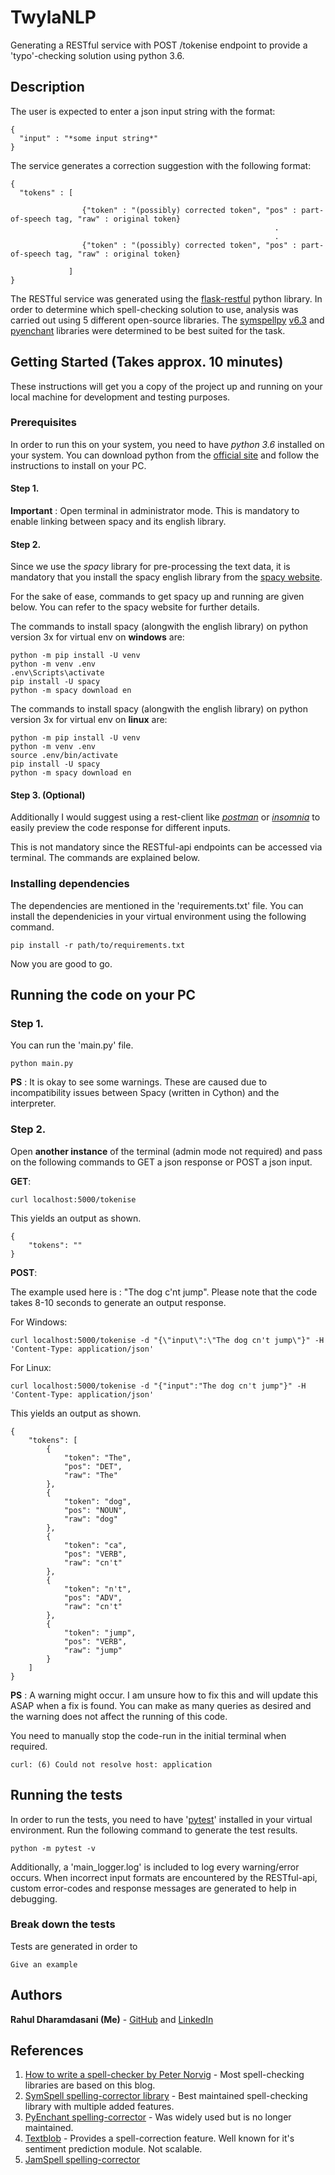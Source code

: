 # TwylaNLP

Generating a RESTful service with POST /tokenise endpoint to provide a 'typo'-checking solution using python 3.6.

## Description
The user is expected to enter a json input string with the format:

```
{
  "input" : "*some input string*"
}
```

The service generates a correction suggestion with the following format:

```
{
  "tokens" : [

                {"token" : "(possibly) corrected token", "pos" : part-of-speech tag, "raw" : original token}
                                                           .
                                                           .
                {"token" : "(possibly) corrected token", "pos" : part-of-speech tag, "raw" : original token}

             ] 
}
```

The RESTful service was generated using the [flask-restful](https://flask-restful.readthedocs.io/en/latest/) python library.
In order to determine which spell-checking solution to use, analysis was carried out using 5 different open-source libraries.
The [symspellpy](https://github.com/wolfgarbe/SymSpell/blob/master/README.md) [v6.3](https://github.com/mammothb/symspellpy) and [pyenchant](https://github.com/rfk/pyenchant) libraries were determined to be best suited for the task.

## Getting Started (Takes approx. 10 minutes)
These instructions will get you a copy of the project up and running on your local machine for development and testing purposes.

### Prerequisites
In order to run this on your system, you need to have *python 3.6* installed on your system. You can download python from the [official site](https://www.python.org/downloads/) and follow the instructions to install on your PC.

#### Step 1.
**Important** : Open terminal in administrator mode. This is mandatory to enable linking between spacy and its english library.

#### Step 2.
Since we use the *spacy* library for pre-processing the text data, it is mandatory that you install the spacy english library from the [spacy website](https://spacy.io/usage/).

For the sake of ease, commands to get spacy up and running are given below. You can refer to the spacy website for further details.

The commands to install spacy (alongwith the english library) on python version 3x for virtual env on **windows** are:
```
python -m pip install -U venv
python -m venv .env
.env\Scripts\activate
pip install -U spacy
python -m spacy download en
```

The commands to install spacy (alongwith the english library) on python version 3x for virtual env on **linux** are:
```
python -m pip install -U venv
python -m venv .env
source .env/bin/activate
pip install -U spacy
python -m spacy download en
```

#### Step 3. (Optional)

Additionally I would suggest using a rest-client like [*postman*](https://www.getpostman.com/) or [*insomnia*](https://insomnia.rest/) to easily preview the code response for different inputs.

This is not mandatory since the RESTful-api endpoints can be accessed via terminal. The commands are explained below.

### Installing dependencies

The dependencies are mentioned in the 'requirements.txt' file.
You can install the dependenicies in your virtual environment using the following command.
```
pip install -r path/to/requirements.txt
```

Now you are good to go.

## Running the code on your PC

### Step 1.
You can run the 'main.py' file.

```
python main.py
```

__PS__ : It is okay to see some warnings. These are caused due to incompatibility issues between Spacy (written in Cython) and the interpreter.

### Step 2.
Open **another instance** of the terminal (admin mode not required) and pass on the following commands to GET a json response or POST a json input.

**GET**:
```
curl localhost:5000/tokenise
```

This yields an output as shown.
```
{
    "tokens": ""
}
```

**POST**:

The example used here is : "The dog c'nt jump". Please note that the code takes 8-10 seconds to generate an output response.

For Windows:

```
curl localhost:5000/tokenise -d "{\"input\":\"The dog cn't jump\"}" -H 'Content-Type: application/json'
```

For Linux:

```
curl localhost:5000/tokenise -d "{"input":"The dog cn't jump"}" -H 'Content-Type: application/json'
```

This yields an output as shown.
```
{
    "tokens": [
        {
            "token": "The",
            "pos": "DET",
            "raw": "The"
        },
        {
            "token": "dog",
            "pos": "NOUN",
            "raw": "dog"
        },
        {
            "token": "ca",
            "pos": "VERB",
            "raw": "cn't"
        },
        {
            "token": "n't",
            "pos": "ADV",
            "raw": "cn't"
        },
        {
            "token": "jump",
            "pos": "VERB",
            "raw": "jump"
        }
    ]
}
```
__PS__ : A warning might occur. I am unsure how to fix this and will update this ASAP when a fix is found. You can make as many queries as desired and the warning does not affect the running of this code.

You need to manually stop the code-run in the initial terminal when required.

```
curl: (6) Could not resolve host: application
```

## Running the tests

In order to run the tests, you need to have '[pytest](https://docs.pytest.org/en/latest/)' installed in your virtual environment.
Run the following command to generate the test results.

```
python -m pytest -v
```

Additionally, a 'main_logger.log' is included to log every warning/error occurs. When incorrect input formats are encountered by the RESTful-api, custom error-codes and response messages are generated to help in debugging.

### Break down the tests

Tests are generated in order to  

```
Give an example
```

## Authors

**Rahul Dharamdasani (Me)** - [GitHub](https://github.com/rmdotka92) and [LinkedIn](https://www.linkedin.com/in/rahulmd92/)

## References

1. [How to write a spell-checker by Peter Norvig](http://norvig.com/spell-correct.html) - Most spell-checking libraries are based on this blog.
2. [SymSpell spelling-corrector library](https://github.com/wolfgarbe/SymSpell) - Best maintained spell-checking library with multiple added features.
3. [PyEnchant spelling-corrector](https://github.com/rfk/pyenchant) - Was widely used but is no longer maintained.
4. [Textblob](https://textblob.readthedocs.io/en/dev/quickstart.html#spelling-correction) - Provides a spell-correction feature. Well known for it's sentiment prediction module. Not scalable.
5. [JamSpell spelling-corrector](https://github.com/bakwc/JamSpell#python)
